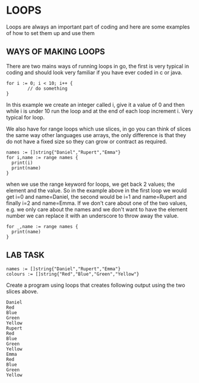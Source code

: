 LOOPS
=====

Loops are always an important part of coding and here are some examples of how to set them up and use them

WAYS OF MAKING LOOPS
--------------------

There are two mains ways of running loops in go, the first is very typical in coding and should look very familiar if you have ever coded in c or java. 

```	
for i := 0; i < 10; i++ {
		// do something
}
``` 

In this example we create an integer called i, give it a value of 0 and then while i is under 10 run the loop and at the end of each loop increment i. Very typical for loop. 

We also have for range loops which use slices, in go you can think of slices the same way other languages use arrays, the only difference is that they do not have a fixed size so they can grow or contract as required. 

```
names := []string{"Daniel","Rupert","Emma"}
for i,name := range names {
  print(i)
  print(name)
}
```

when we use the range keyword for loops, we get back 2 values; the element and the value. So in the example above in the first loop we would get i=0 and name=Daniel, the second would be i=1 and name=Rupert and finally i=2 and name=Emma. If we don't care about one of the two values, e.g. we only care about the names and we don't want to have the element number we can replace it with an underscore to throw away the value. 

```
for _,name := range names {
  print(name)
}
```


LAB TASK
--------

```
names := []string{"Daniel","Rupert","Emma"}
colours := []string{"Red","Blue","Green","Yellow"}

```

Create a program using loops that creates following output using the two slices above.  

```
Daniel
Red
Blue
Green
Yellow
Rupert
Red
Blue
Green
Yellow
Emma
Red
Blue
Green
Yellow
```

